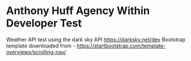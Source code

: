 # Anthony Huff Agency Within Developer Test
Weather API test using the dark sky API https://darksky.net/dev 
Bootstrap template downloaded from - https://startbootstrap.com/template-overviews/scrolling-nav/
